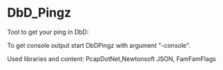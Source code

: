 # DbD_Pingz
Tool to get your ping in DbD:

To get console output start DbDPingz with argument "-console".

Used libraries and content:
PcapDotNet,Newtonsoft JSON, FamFamFlags
